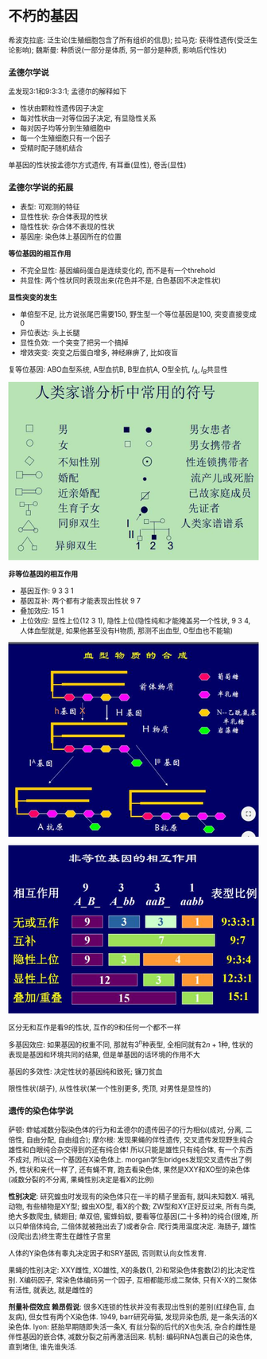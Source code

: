 # 不朽的基因

希波克拉底: 泛生论(生殖细胞包含了所有组织的信息); 拉马克: 获得性遗传(受泛生论影响); 魏斯曼: 种质说(一部分是体质, 另一部分是种质, 影响后代性状)

### 孟德尔学说

孟发现3:1和9:3:3:1; 孟德尔的解释如下
- 性状由颗粒性遗传因子决定
- 每对性状由一对等位因子决定, 有显隐性关系
- 每对因子均等分到生殖细胞中
- 每一个生殖细胞只有一个因子
- 受精时配子随机结合

单基因的性状按孟德尔方式遗传, 有耳垂(显性), 卷舌(显性)

### 孟德尔学说的拓展

- 表型: 可观测的特征
- 显性性状: 杂合体表现的性状
- 隐性性状: 杂合体不表现的性状
- 基因座: 染色体上基因所在的位置

**等位基因的相互作用**

- 不完全显性: 基因编码蛋白是连续变化的, 而不是有一个threhold
- 共显性: 两个性状同时表现出来(花色并不是, 白色基因不决定性状)

**显性突变的发生**

- 单倍型不足, 比方说张尾巴需要150, 野生型一个等位基因是100, 突变直接变成0
- 异位表达: 头上长腿
- 显性负效: 一个突变了把另一个搞掉
- 增效突变: 突变之后蛋白增多, 神经麻痹了, 比如夜盲

复等位基因: ABO血型系统, A型血抗B, B型血抗A, O型全抗, $I_{A}, I_{B}$共显性

![](./family.jpg)

**非等位基因的相互作用**
- 基因互作: 9 3 3 1
- 基因互补: 两个都有才能表现出性状 9 7
- 叠加效应: 15 1
- 上位效应: 显性上位(12 3 1), 隐性上位(隐性纯和才能掩盖另一个性状, 9 3 4, 人体血型就是, 如果他甚至没有H物质, 那测不出血型, O型血也不能输)

![](./blood.jpg)

![](./ratio.jpg)

区分无和互作是看9的性状, 互作的9和任何一个都不一样

多基因效应: 如果基因的权重不同, 那就有$3^{n}$种表型, 全相同就有$2n + 1$种, 性状的表现是基因和环境共同的结果, 但是单基因的话环境的作用不大

基因的多效性: 决定性状的基因纯和致死; 镰刀贫血

限性性状(胡子), 从性性状(某一个性别更多, 秃顶, 对男性是显性的)

### 遗传的染色体学说

萨顿: 蚱蜢减数分裂染色体的行为和孟德尔的遗传因子的行为相似(成对, 分离, 二倍性, 自由分配, 自由组合); 摩尔根: 发现果蝇的伴性遗传, 交叉遗传发现野生纯合雄性和白眼纯合杂交得到的还有纯合体! 所以只能是雄性只有纯合体, 有一个东西不成对, 所以这一个基因在X染色体上. morgan学生bridges发现交叉遗传出了例外, 性状和亲代一样了, 还有蝇不育, 跑去看染色体, 果然是XXY和XO型的染色体(减数分裂的不分离, 果蝇性别决定是看X的比例)

**性别决定**: 研究蝗虫时发现有的染色体只在一半的精子里面有, 就叫未知数X. 哺乳动物, 有些植物是XY型; 蝗虫XO型, 看X的个数; ZW型和XY正好反过来, 所有鸟类, 绝大多数爬虫, 鳞翅目; 单双倍, 蜜蜂蚂蚁, 要看等位基因(二十多种)的纯合(很难, 所以只单倍体纯合, 二倍体就被拖出去了)或者杂合. 爬行类用温度决定. 海肠子, 雄性(没爬出去)终生寄生在雌性子宫里

人体的Y染色体有睾丸决定因子和SRY基因, 否则默认向女性发育.

果蝇的性别决定: XXY雌性, XO雄性, X的条数(1, 2)和常染色体套数(2)的比决定性别. X编码因子, 常染色体编码另一个因子, 互相都能形成二聚体, 只有X-X的二聚体有活性, 就表达, 就是雌性的

**剂量补偿效应 赖昂假说**: 很多X连锁的性状并没有表现出性别的差别(红绿色盲, 血友病), 但女性有两个X染色体. 1949, barr研究母猫, 发现异染色质, 是一条失活的X染色体. lyon: 胚胎早期随即失活一条X, 有丝分裂的后代的X也失活, 杂合的雌性是伴性基因的嵌合体, 减数分裂之前再激活回来. 机制: 编码RNA包裹自己的染色体, 直到堵住, 谁先谁失活.
